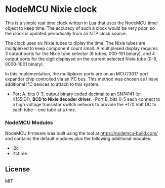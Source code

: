 # NodeMCU Nixie clock

This is a simple real time clock written in Lua that uses the NodeMCU timer object to keep time. The accuracy of such a clock would be very poor, so the clock is updated periodically from an NTP clock source.

The clock uses six Nixie tubes to diplay the time. The Nixie tubes are multiplexed to keep component count small. A multiplexed display requires 3 output ports for the Nixie tube selector (6 tubes, 000-101 binary), and 4 output ports for the digit displayed on the current selected Nixie tube (0-9, 0000-1001 binary).

In this implementation, the multiplexer ports are on an MCU23017 port expander chip controlled via an I&#0178;C bus. This method was chosen as I have additional I&#0178;C devices to attach to this system.

 - Port A, bits 0-3, output binary coded decimal to an SN74141 (or K155ID1), **BCD to Nixie decoder driver**.
 -Port B, bits 0-5 each connect to a high voltage transistor switch network to provide the +170 Volt DC to each tube-- one tube at a time.

### NodeMCU Modules

NodeMCU firmware was built using the tool at https://nodemcu-build.com/ and contains the default modules plus the following additional modules:
  - i2c
  - rtctime

License
----

MIT
